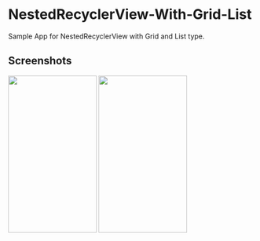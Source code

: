 # NestedRecyclerView-With-Grid-List

Sample App for NestedRecyclerView with Grid and List type.


## Screenshots

<img src="https://github.com/monikamiyani/Show-Ads-To-Grid/assets/88763490/aa47d91b-a4b5-4151-b291-2373287b1ce8.png" width="180" height="320"/> 

<img src="https://github.com/monikamiyani/Show-Ads-To-Grid/assets/88763490/ecfef21d-07a9-4f69-9691-2bae076c02e7.png" width="180" height="320"/> 
